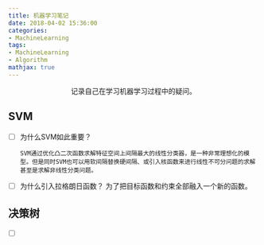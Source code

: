 ```yaml
---
title: 机器学习笔记
date: 2018-04-02 15:36:00
categories:
- MachineLearning
tags:
- MachineLearning
- Algorithm
mathjax: true
---
```


<center>记录自己在学习机器学习过程中的疑问。</center>

<!-- more -->

## SVM

- [ ] 为什么SVM如此重要？

      SVM通过优化凸二次函数求解特征空间上间隔最大的线性分类器，是一种非常理想化的模型。但是同时SVM也可以用软间隔替换硬间隔、或引入核函数来进行线性不可分问题的求解甚至是求解非线性分类问题。

- [ ] 为什么引入拉格朗日函数？
      为了把目标函数和约束全部融入一个新的函数。


## 决策树

- [ ] ​
